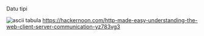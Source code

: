 Datu tipi

![ascii tabula](http://www.ecowin.org/aulas/resources/tables/asciitable.jpg)
https://hackernoon.com/http-made-easy-understanding-the-web-client-server-communication-yz783vg3
